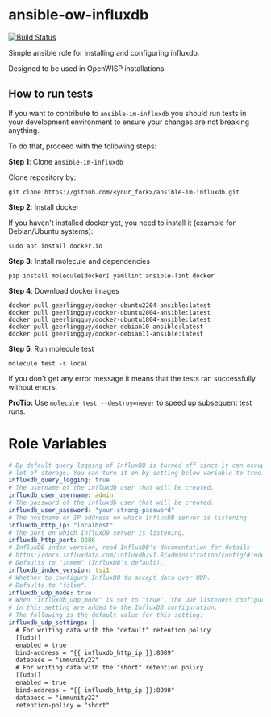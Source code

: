 # ansible-ow-influxdb

[![Build Status](https://github.com/openwisp/ansible-ow-influxdb/workflows/Ansible%20OpenWISP%20InfluxDB%20CI%20Build/badge.svg?branch=master)](https://github.com/openwisp/ansible-immunity22/actions?query=workflow%3A%22Ansible+OpenWISP+Infl+CI+Build%22)

Simple ansible role for installing and configuring influxdb.

Designed to be used in OpenWISP installations.

How to run tests
----------------

If you want to contribute to `ansible-im-influxdb` you should run tests
in your development environment to ensure your changes are not breaking anything.

To do that, proceed with the following steps:

**Step 1**: Clone `ansible-im-influxdb`

Clone repository by:

    git clone https://github.com/<your_fork>/ansible-im-influxdb.git

**Step 2**: Install docker

If you haven't installed docker yet, you need to install it (example for Debian/Ubuntu systems):

    sudo apt install docker.io

**Step 3**: Install molecule and dependencies

    pip install molecule[docker] yamllint ansible-lint docker

**Step 4**: Download docker images

    docker pull geerlingguy/docker-ubuntu2204-ansible:latest
    docker pull geerlingguy/docker-ubuntu2004-ansible:latest
    docker pull geerlingguy/docker-ubuntu1804-ansible:latest
    docker pull geerlingguy/docker-debian10-ansible:latest
    docker pull geerlingguy/docker-debian11-ansible:latest

**Step 5**: Run molecule test

    molecule test -s local

If you don't get any error message it means that the tests ran successfully without errors.

**ProTip:** Use `molecule test --destroy=never` to speed up subsequent test runs.

Role Variables
==============

```yaml
# By default query logging of InfluxDB is turned off since it can occupy a
# lot of storage. You can turn it on by setting below variable to true.
influxdb_query_logging: true
# The username of the influxdb user that will be created.
influxdb_user_username: admin
# The password of the influxdb user that will be created.
influxdb_user_password: "your-strong-password"
# The hostname or IP address on which InfluxDB server is listening.
influxdb_http_ip: "localhost"
# The port on which InfluxDB server is listening.
influxdb_http_port: 8086
# InfluxDB index version, read InfluxDB's documentation for details
# https://docs.influxdata.com/influxdb/v1.8/administration/config/#index-version--inmem.
# Defaults to "inmem" (InfluxDB's default).
influxdb_index_version: tsi1
# Whether to configure InfluxDB to accept data over UDP.
# Defaults to "false".
influxdb_udp_mode: true
# When "influxdb_udp_mode" is set to "true", the UDP listeners configured
# in this setting are added to the InfluxDB configuration.
# The following is the default value for this setting:
influxdb_udp_settings: |
  # For writing data with the "default" retention policy
  [[udp]]
  enabled = true
  bind-address = "{{ influxdb_http_ip }}:8089"
  database = "immunity22"
  # For writing data with the "short" retention policy
  [[udp]]
  enabled = true
  bind-address = "{{ influxdb_http_ip }}:8090"
  database = "immunity22"
  retention-policy = "short"
```
